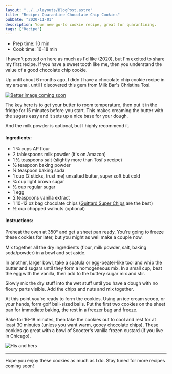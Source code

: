 ```yaml
---
layout: "../../layouts/BlogPost.astro"
title: "Recipe: Quarantine Chocolate Chip Cookies"
pubDate: "2020-11-01"
description: Your new go-to cookie recipe, great for quarantining.
tags: ["Recipe"]
---
```


<ul class="recipe-meta">
    <li>Prep time: 10 min</li>
    <li>Cook time: 16-18 min</li>
</ul>

I haven't posted on here as much as I'd like (2020), but I'm excited to share my first recipe. If you have a sweet tooth like me, then you understand the value of a good chocolate chip cookie.

Up until about 6 months ago, I didn't have a chocolate chip cookie recipe in my arsenal, until I discovered this gem from Milk Bar's Christina Tosi.

<a href="https://www.christinatosi.com/post/best-ever-chocolate-chip-cookies" target="_blank">![Better image coming soon](/images/blog/2020-11-01-chocolate-chip-cookies/tosi.png)</a>

The key here is to get your butter to room temperature, then put it in the fridge for 15 minutes before you start. This makes creaming the butter with the sugars easy and it sets up a nice base for your dough.

And the milk powder is optional, but I highly recommend it.

<h4>Ingredients:</h4>
<ul>
    <li itemProp="recipeIngredient">1 ¾ cups AP flour</li>
    <li itemProp="recipeIngredient">2 tablespoons milk powder (it's on Amazon)</li>
    <li itemProp="recipeIngredient">1 ½ teaspoons salt (slightly more than Tosi's recipe)</li>
    <li itemProp="recipeIngredient">½ teaspoon baking powder</li>
    <li itemProp="recipeIngredient">¼ teaspoon baking soda</li>
    <li itemProp="recipeIngredient">1 cup (2 sticks, trust me) unsalted butter, super soft but cold</li>
    <li itemProp="recipeIngredient">¾ cup light brown sugar</li>
    <li itemProp="recipeIngredient">½ cup regular sugar</li>
    <li itemProp="recipeIngredient">1 egg</li>
    <li itemProp="recipeIngredient">2 teaspoons vanilla extract </li>
    <li itemProp="recipeIngredient">1 10-12 oz bag chocolate chips (<a href="https://www.guittard.com/our-chocolate/detail/super-cookie-chocolate-chips">Guittard Super Chips</a> are the best)</li>
    <li itemProp="recipeIngredient">½ cup chopped walnuts (optional)</li>
</ul>

<h4>Instructions:</h4>

<p itemProp="recipeInstruction">
    Preheat the oven at 350° and get a sheet pan ready. You're going to freeze these cookies for later, but you might as well make a couple now.
</p>

<p itemProp="recipeInstruction">
    Mix together all the dry ingredients (flour, milk powder, salt, baking soda/powder) in a bowl and set aside.
</p>

<p itemProp="recipeInstruction">
    In another, larger bowl, take a spatula or egg-beater-like tool and whip the butter and sugars until they form a homogeneous mix. In a small cup, beat the egg with the vanilla, then add to the buttery sugar mix and stir.
</p>

<p itemProp="recipeInstruction">
    Slowly mix the dry stuff into the wet stuff until you have a dough with no floury parts visible. Add the chips and nuts and mix together.
</p>

<p itemProp="recipeInstruction">
    At this point you're ready to form the cookies. Using an ice cream scoop, or your hands, form golf ball-sized balls. Put the first two cookies on the sheet pan for immediate baking, the rest in a freezer bag and freeze.
</p>

<p itemProp="recipeInstruction">
    Bake for 16-18 minutes, then take the cookies out to cool and rest for at least 30 minutes (unless you want warm, gooey chocolate chips). These cookies go great with a bowl of Scooter's vanilla frozen custard (if you live in Chicago).
</p>

![His and hers](/images/blog/2020-11-01-chocolate-chip-cookies/cookies.jpg)

---

Hope you enjoy these cookies as much as I do. Stay tuned for more recipes coming soon!
